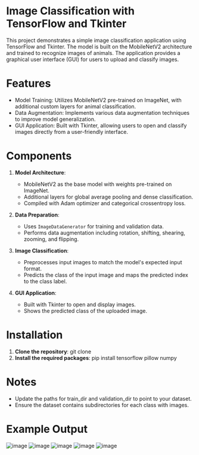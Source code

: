 # Image Classification with TensorFlow and Tkinter
This project demonstrates a simple image classification application using TensorFlow and Tkinter. The model is built on the MobileNetV2 architecture and trained to recognize images of animals. The application provides a graphical user interface (GUI) for users to upload and classify images.
# Features
* Model Training: Utilizes MobileNetV2 pre-trained on ImageNet, with additional custom layers for animal classification.
* Data Augmentation: Implements various data augmentation techniques to improve model generalization.
* GUI Application: Built with Tkinter, allowing users to open and classify images directly from a user-friendly interface.
# Components
1. **Model Architecture**:
   - MobileNetV2 as the base model with weights pre-trained on ImageNet.
   - Additional layers for global average pooling and dense classification.
   - Compiled with Adam optimizer and categorical crossentropy loss.

2. **Data Preparation**:
   - Uses `ImageDataGenerator` for training and validation data.
   - Performs data augmentation including rotation, shifting, shearing, zooming, and flipping.

3. **Image Classification**:
   - Preprocesses input images to match the model's expected input format.
   - Predicts the class of the input image and maps the predicted index to the class label.

4. **GUI Application**:
   - Built with Tkinter to open and display images.
   - Shows the predicted class of the uploaded image.
# Installation
1. **Clone the repository**:
git clone <repository-url>
2. **Install the required packages**:
pip install tensorflow pillow numpy
# Notes
* Update the paths for train_dir and validation_dir to point to your dataset.
* Ensure the dataset contains subdirectories for each class with images.
# Example Output


![image](https://github.com/user-attachments/assets/81ae8bbb-7163-48a3-a02f-2d767e1832de)
![image](https://github.com/user-attachments/assets/6449e2a7-e80c-484e-b075-30cd8e75836d)
![image](https://github.com/user-attachments/assets/7b07b8aa-0ac8-43c2-8149-96b96401e252)
![image](https://github.com/user-attachments/assets/74429d59-5298-44b5-a844-5b191d25bdb1)
![image](https://github.com/user-attachments/assets/56ed82e4-af0c-45e7-a218-369a1d3afb06)

